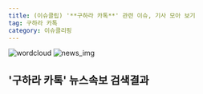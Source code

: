 ```yaml
---
title: (이슈클립) '**구하라 카톡**' 관련 이슈, 기사 모아 보기
tag: 구하라 카톡
category: 이슈클리핑
---
```

![wordcloud](https://s3.ap-northeast-2.amazonaws.com/lyrics101-wordcloud/2018-09-18-1537234572.png)
![news_img](https://user-images.githubusercontent.com/42597476/44507050-1206f400-a6e4-11e8-8d98-7ffbfebb353f.png)
## **'**구하라 카톡**'** 뉴스속보 검색결과

